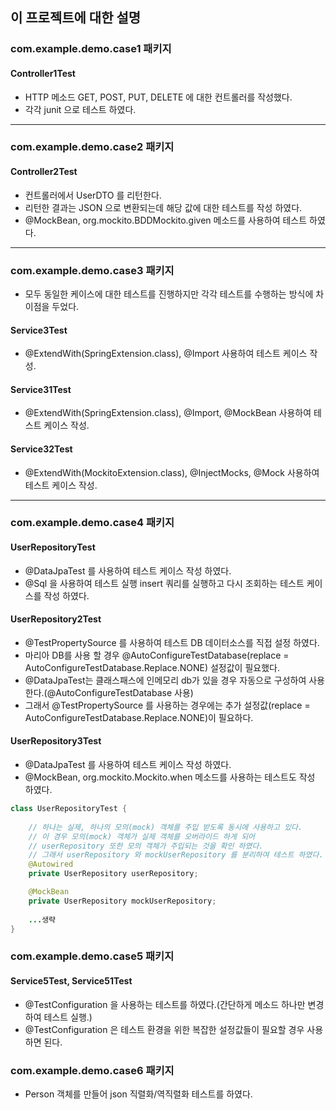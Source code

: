 ## 이 프로젝트에 대한 설명

### com.example.demo.case1 패키지
#### Controller1Test
 - HTTP 메소드 GET, POST, PUT, DELETE 에 대한 컨트롤러를 작성했다.
 - 각각 junit 으로 테스트 하였다.
---

### com.example.demo.case2 패키지
#### Controller2Test
 - 컨트롤러에서 UserDTO 를 리턴한다.
 - 리턴한 결과는 JSON 으로 변환되는데 해당 값에 대한 테스트를 작성 하였다.
 - @MockBean, org.mockito.BDDMockito.given 메소드를 사용하여 테스트 하였다.
---

### com.example.demo.case3 패키지
- 모두 동일한 케이스에 대한 테스트를 진행하지만 각각 테스트를 수행하는 방식에 차이점을 두었다.

#### Service3Test
 - @ExtendWith(SpringExtension.class), @Import 사용하여 테스트 케이스 작성.
#### Service31Test
 - @ExtendWith(SpringExtension.class), @Import, @MockBean 사용하여 테스트 케이스 작성.
#### Service32Test
 - @ExtendWith(MockitoExtension.class), @InjectMocks, @Mock 사용하여 테스트 케이스 작성.
---

### com.example.demo.case4 패키지
#### UserRepositoryTest
 - @DataJpaTest 를 사용하여 테스트 케이스 작성 하였다.
 - @Sql 을 사용하여 테스트 실행 insert 쿼리를 실행하고 다시 조회하는 테스트 케이스를 작성 하였다.

#### UserRepository2Test
 - @TestPropertySource 를 사용하여 테스트 DB 데이터소스를 직접 설정 하였다.
 - 마리아 DB를 사용 할 경우 @AutoConfigureTestDatabase(replace = AutoConfigureTestDatabase.Replace.NONE) 설정값이 필요했다.
 - @DataJpaTest는 클래스패스에 인메모리 db가 있을 경우 자동으로 구성하여 사용 한다.(@AutoConfigureTestDatabase 사용)
 - 그래서 @TestPropertySource 를 사용하는 경우에는 추가 설정값(replace = AutoConfigureTestDatabase.Replace.NONE)이 필요하다.

#### UserRepository3Test
- @DataJpaTest 를 사용하여 테스트 케이스 작성 하였다.
- @MockBean, org.mockito.Mockito.when 메소드를 사용하는 테스트도 작성 하였다.
```java
class UserRepositoryTest {
    
    // 하나는 실제, 하나의 모의(mock) 객체를 주입 받도록 동시에 사용하고 있다.
    // 이 경우 모의(mock) 객체가 실제 객체를 오버라이드 하게 되어 
    // userRepository 또한 모의 객체가 주입되는 것을 확인 하였다.
    // 그래서 userRepository 와 mockUserRepository 를 분리하여 테스트 하였다.
    @Autowired
    private UserRepository userRepository;

    @MockBean
    private UserRepository mockUserRepository;
    
    ...생략
}

```

### com.example.demo.case5 패키지
#### Service5Test, Service51Test
- @TestConfiguration 을 사용하는 테스트를 하였다.(간단하게 메소드 하나만 변경하여 테스트 실행.) 
- @TestConfiguration 은 테스트 환경을 위한 복잡한 설정값들이 필요할 경우 사용하면 된다.

### com.example.demo.case6 패키지
- Person 객체를 만들어 json 직렬화/역직렬화 테스트를 하였다.